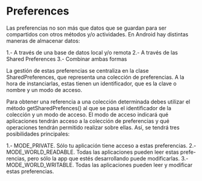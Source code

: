 # Preferences
Las preferencias no son más que datos que se guardan para ser compartidos con otros métodos y/o actividades.
En Android hay distintas maneras de almacenar datos:

1.- A través de una base de datos local y/o remota
2.- A través de las Shared Preferences
3.- Combinar ambas formas

La gestión de estas preferencias se centraliza en la clase SharedPreferences, que representa una colección de preferencias. A la hora 
de instanciarlas, estas tienen un identificador, que es la clave o nombre y un modo de acceso.


Para obtener una referencia a una colección determinada debes utilizar el método getSharedPrefences() al que se pasa el identificador 
de la colección y un modo de acceso. El modo de acceso indicará qué aplicaciones tendrán acceso a la colección de preferencias y qué 
operaciones tendrán permitido realizar sobre ellas. Así, se tendrá tres posibilidades principales:

1.- MODE_PRIVATE. Sólo tu aplicación tiene acceso a estas preferencias.
2.- MODE_WORLD_READABLE. Todas las aplicaciones pueden leer estas prefe-rencias, pero sólo la app que estés desarrollando puede modificarlas.
3.- MODE_WORLD_WRITABLE. Todas las aplicaciones pueden leer y modificar estas preferencias.
